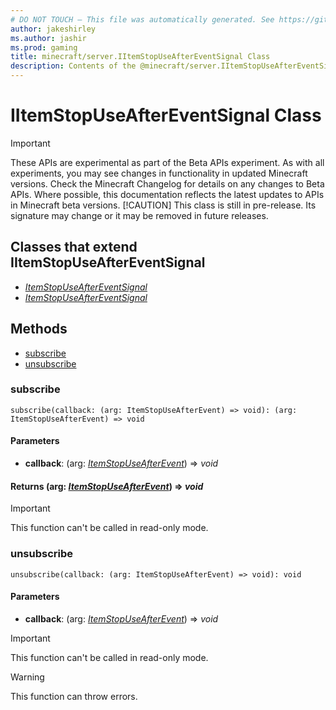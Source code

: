 ```yaml
---
# DO NOT TOUCH — This file was automatically generated. See https://github.com/mojang/minecraftapidocsgenerator to modify descriptions, examples, etc.
author: jakeshirley
ms.author: jashir
ms.prod: gaming
title: minecraft/server.IItemStopUseAfterEventSignal Class
description: Contents of the @minecraft/server.IItemStopUseAfterEventSignal class.
---
```

# IItemStopUseAfterEventSignal Class
>[!IMPORTANT]
>These APIs are experimental as part of the Beta APIs experiment. As with all experiments, you may see changes in functionality in updated Minecraft versions. Check the Minecraft Changelog for details on any changes to Beta APIs. Where possible, this documentation reflects the latest updates to APIs in Minecraft beta versions.
> [!CAUTION]
> This class is still in pre-release.  Its signature may change or it may be removed in future releases.

## Classes that extend IItemStopUseAfterEventSignal
- [*ItemStopUseAfterEventSignal*](ItemStopUseAfterEventSignal.md)
- [*ItemStopUseAfterEventSignal*](ItemStopUseAfterEventSignal.md)

## Methods
- [subscribe](#subscribe)
- [unsubscribe](#unsubscribe)

### **subscribe**
`
subscribe(callback: (arg: ItemStopUseAfterEvent) => void): (arg: ItemStopUseAfterEvent) => void
`

#### **Parameters**
- **callback**: (arg: [*ItemStopUseAfterEvent*](ItemStopUseAfterEvent.md)) => *void*

#### **Returns** (arg: [*ItemStopUseAfterEvent*](ItemStopUseAfterEvent.md)) => *void*

> [!IMPORTANT]
> This function can't be called in read-only mode.

### **unsubscribe**
`
unsubscribe(callback: (arg: ItemStopUseAfterEvent) => void): void
`

#### **Parameters**
- **callback**: (arg: [*ItemStopUseAfterEvent*](ItemStopUseAfterEvent.md)) => *void*

> [!IMPORTANT]
> This function can't be called in read-only mode.

> [!WARNING]
> This function can throw errors.
